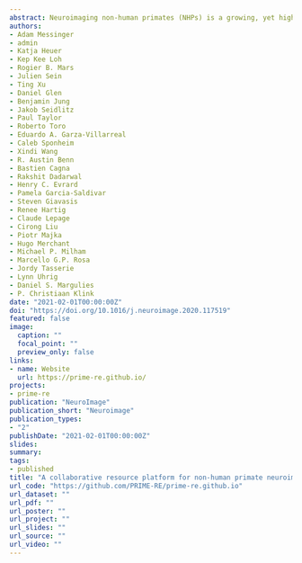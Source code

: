 ```yaml
---
abstract: Neuroimaging non-human primates (NHPs) is a growing, yet highly specialized field of neuroscience. Resources that were primarily developed for human neuroimaging often need to be significantly adapted for use with NHPs or other animals, which has led to an abundance of custom, in-house solutions. In recent years, the global NHP neuroimaging community has made significant efforts to transform the field towards more open and collaborative practices. Here we present the PRIMatE Resource Exchange (PRIME-RE), a new collaborative online platform for NHP neuroimaging. PRIME-RE is a dynamic community-driven hub for the exchange of practical knowledge, specialized analytical tools, and open data repositories, specifically related to NHP neuroimaging. PRIME-RE caters to both researchers and developers who are either new to the field, looking to stay abreast of the latest developments, or seeking to collaboratively advance the field .
authors:
- Adam Messinger
- admin
- Katja Heuer
- Kep Kee Loh
- Rogier B. Mars
- Julien Sein
- Ting Xu
- Daniel Glen
- Benjamin Jung
- Jakob Seidlitz
- Paul Taylor
- Roberto Toro
- Eduardo A. Garza-Villarreal
- Caleb Sponheim
- Xindi Wang
- R. Austin Benn
- Bastien Cagna
- Rakshit Dadarwal
- Henry C. Evrard
- Pamela Garcia-Saldivar
- Steven Giavasis
- Renee Hartig
- Claude Lepage
- Cirong Liu
- Piotr Majka
- Hugo Merchant
- Michael P. Milham
- Marcello G.P. Rosa
- Jordy Tasserie
- Lynn Uhrig
- Daniel S. Margulies
- P. Christiaan Klink
date: "2021-02-01T00:00:00Z"
doi: "https://doi.org/10.1016/j.neuroimage.2020.117519"
featured: false
image:
  caption: ""
  focal_point: ""
  preview_only: false
links:
- name: Website
  url: https://prime-re.github.io/
projects:
- prime-re
publication: "NeuroImage"
publication_short: "Neuroimage"
publication_types:
- "2"
publishDate: "2021-02-01T00:00:00Z"
slides:
summary:
tags:
- published
title: "A collaborative resource platform for non-human primate neuroimaging"
url_code: "https://github.com/PRIME-RE/prime-re.github.io"
url_dataset: ""
url_pdf: ""
url_poster: ""
url_project: ""
url_slides: ""
url_source: ""
url_video: ""
---
```

